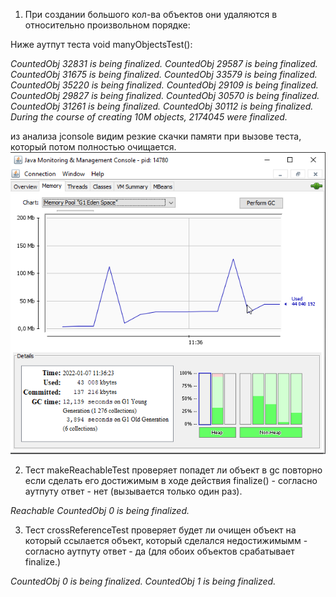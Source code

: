 1) При создании большого кол-ва объектов они удаляются в относительно произвольном порядке:

Ниже аутпут теста void manyObjectsTest():

_CountedObj 32831 is being finalized.
CountedObj 29587 is being finalized.
CountedObj 31675 is being finalized.
CountedObj 33579 is being finalized.
CountedObj 35220 is being finalized.
CountedObj 29109 is being finalized.
CountedObj 29827 is being finalized.
CountedObj 30570 is being finalized.
CountedObj 31261 is being finalized.
CountedObj 30112 is being finalized.
During the course of creating 10M objects, 2174045 were finalized._

из анализа jconsole видим резкие скачки памяти при вызове теста, который потом полностью очищается.
<img src="jconsole.png"/>

2) Тест makeReachableTest проверяет попадет ли объект в gc повторно если сделать его
достижимым в ходе действия finalize() - cогласно аутпуту ответ - нет (вызывается только один раз).

_Reachable CountedObj 0 is being finalized._

3) Тест сrossReferenceTest проверяет будет ли очищен объект на который ссылается объект, который
сделался недостижимымм - согласно аутпуту ответ - да (для обоих объектов срабатывает finalize.)

_CountedObj 0 is being finalized.
CountedObj 1 is being finalized._

